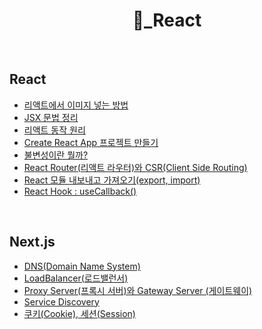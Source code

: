 <h1 align="center">💙_React</h1>

<br>

## React

- [리액트에서 이미지 넣는 방법](https://github.com/mireyhgnay/study-note/blob/main/React/%EB%A6%AC%EC%95%A1%ED%8A%B8%EC%97%90%EC%84%9C%20%EC%9D%B4%EB%AF%B8%EC%A7%80%20%EB%84%A3%EB%8A%94%20%EB%B0%A9%EB%B2%95.md)
- [JSX 문법 정리](https://github.com/mireyhgnay/study-note/blob/main/React/JSX%20%EB%AC%B8%EB%B2%95%20%EC%A0%95%EB%A6%AC.md)
- [리액트 동작 원리](https://github.com/mireyhgnay/study-note/blob/main/React/%EB%A6%AC%EC%95%A1%ED%8A%B8%20%EB%8F%99%EC%9E%91%20%EC%9B%90%EB%A6%AC.md)
- [Create React App 프로젝트 만들기](https://github.com/mireyhgnay/study-note/blob/main/React/Create%20React%20App%20%ED%94%84%EB%A1%9C%EC%A0%9D%ED%8A%B8%20%EB%A7%8C%EB%93%A4%EA%B8%B0.md)
- [불변성이란 뭘까?](https://github.com/mireyhgnay/study-note/blob/main/React/%EB%B6%88%EB%B3%80%EC%84%B1%EC%9D%B4%EB%9E%80%20%EB%AD%98%EA%B9%8C%3F.md)
- [React Router(리액트 라우터)와 CSR(Client Side Routing)](<https://github.com/mireyhgnay/study-note/blob/main/React/React%20Router(%EB%A6%AC%EC%95%A1%ED%8A%B8%20%EB%9D%BC%EC%9A%B0%ED%84%B0)%EC%99%80%20CSR(Client%20Side%20Routing).md>)
- [React 모듈 내보내고 가져오기(export, import)](<https://github.com/mireyhgnay/study-note/blob/main/React/React%20%EB%AA%A8%EB%93%88%20%EB%82%B4%EB%B3%B4%EB%82%B4%EA%B3%A0%20%EA%B0%80%EC%A0%B8%EC%98%A4%EA%B8%B0(export%2C%20import).md>)
- [React Hook : useCallback()](<https://github.com/mireyhgnay/study-note/blob/main/React/%EB%A6%AC%EC%95%A1%ED%8A%B8%20%ED%9B%85%20%3A%20useCallback().md>)

<br>

## Next.js

- [DNS(Domain Name System)](<https://github.com/mireyhgnay/study-note/blob/main/React/NextJS/DNS(Domain%20Name%20System).md>)
- [LoadBalancer(로드밸런서)](<https://github.com/mireyhgnay/study-note/blob/main/React/NextJS/LoadBalancer(%EB%A1%9C%EB%93%9C%EB%B0%B8%EB%9F%B0%EC%84%9C).md>)
- [Proxy Server(프록시 서버)와 Gateway Server (게이트웨이)](<https://github.com/mireyhgnay/study-note/blob/main/React/NextJS/Proxy%20Server(%ED%94%84%EB%A1%9D%EC%8B%9C%20%EC%84%9C%EB%B2%84)%EC%99%80%20Gateway%20Server%20(%EA%B2%8C%EC%9D%B4%ED%8A%B8%EC%9B%A8%EC%9D%B4).md>)
- [Service Discovery](https://github.com/mireyhgnay/study-note/blob/main/React/NextJS/Service%20Discovery.md)
- [쿠키(Cookie), 세션(Session)]()
